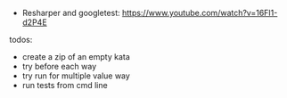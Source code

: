 - Resharper and googletest: https://www.youtube.com/watch?v=16FI1-d2P4E

todos:
- create a zip of an empty kata
- try before each way
- try run for multiple value way
- run tests from cmd line